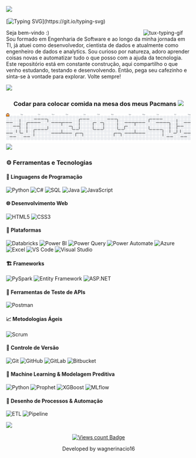 <img src="https://user-images.githubusercontent.com/73097560/115834477-dbab4500-a447-11eb-908a-139a6edaec5c.gif">

[![Typing SVG](https://readme-typing-svg.demolab.com?font=Fira+Code&weight=500&pause=1000&color=0BF700&width=500&height=100&lines=print(%22Hello+World!%22);I+am+Wagner+In%C3%A1cio+de+Oliveira)](https://git.io/typing-svg)

<!--<img align="right" alt="tux-typing-gif" src="https://media0.giphy.com/media/v1.Y2lkPTc5MGI3NjExd2RwbGpscmV3a2tpZjAyMzNnYzVsdXd1enN1OWpwbHEwNXBzbWMyOCZlcD12MV9pbnRlcm5hbF9naWZfYnlfaWQmY3Q9cw/WFZvB7VIXBgiz3oDXE/giphy.gif" width="165px" /> -->
<img align="right" alt="tux-typing-gif" src="https://external-content.duckduckgo.com/iu/?u=https%3A%2F%2Fmedia.tenor.com%2FdHk-LfzHrtwAAAAj%2Flinux-computer.gif&f=1&nofb=1&ipt=7c3ad5bd59f54e8a996347ae2cf673f43853d1d1e827c1ddbe9f08041c20c378" width="130px" />

<p>  
Seja bem-vindo :) <br>
Sou formado em Engenharia de Software e ao longo da minha jornada em TI, já atuei como desenvolvedor, cientista de dados e atualmente como engenheiro de dados e analytics.
Sou curioso por natureza, adoro aprender coisas novas e automatizar tudo o que posso com a ajuda da tecnologia.
Este repositório está em constante construção, aqui compartilho o que venho estudando, testando e desenvolvendo.
Então, pega seu cafezinho e sinta-se à vontade para explorar. Volte sempre!
</p>

<img src="https://user-images.githubusercontent.com/73097560/115834477-dbab4500-a447-11eb-908a-139a6edaec5c.gif">


<div align="center">

### Codar para colocar comida na mesa dos meus Pacmans  <img src="https://github.com/TheDudeThatCode/TheDudeThatCode/blob/master/Assets/Developer.gif" width="45" />

</div>


<picture>
  <source media="(prefers-color-scheme: dark)" srcset="https://raw.githubusercontent.com/wagnerinacio16/wagnerinacio16/output/pacman-contribution-graph-dark.svg">
  <source media="(prefers-color-scheme: light)" srcset="https://raw.githubusercontent.com/wagnerinacio16/wagnerinacio16/output/pacman-contribution-graph.svg">
  <img alt="pacman contribution graph" src="https://raw.githubusercontent.com/wagnerinacio16/wagnerinacio16/output/pacman-contribution-graph.svg">
</picture>

<img src="https://user-images.githubusercontent.com/73097560/115834477-dbab4500-a447-11eb-908a-139a6edaec5c.gif">


### ⚙️ Ferramentas e Tecnologias

#### 🧠 Linguagens de Programação  
![Python](https://img.shields.io/badge/Python-3776AB?style=for-the-badge&logo=python&logoColor=white)  ![C#](https://img.shields.io/badge/C%23-239120?style=for-the-badge&logo=c-sharp&logoColor=white)  ![SQL](https://img.shields.io/badge/SQL-4479A1?style=for-the-badge&logo=postgresql&logoColor=white)  ![Java](https://img.shields.io/badge/Java-ED8B00?style=for-the-badge&logo=java&logoColor=white)  ![JavaScript](https://img.shields.io/badge/JavaScript-F7DF1E?style=for-the-badge&logo=javascript&logoColor=black)


#### 🌐 Desenvolvimento Web  
![HTML5](https://img.shields.io/badge/HTML5-E34F26?style=for-the-badge&logo=html5&logoColor=white)  ![CSS3](https://img.shields.io/badge/CSS3-1572B6?style=for-the-badge&logo=css3&logoColor=white)

#### 🧰 Plataformas  
![Databricks](https://img.shields.io/badge/Databricks-E67261?style=for-the-badge&logo=databricks&logoColor=white)  ![Power BI](https://img.shields.io/badge/Power%20BI-F2C811?style=for-the-badge&logo=powerbi&logoColor=black)  ![Power Query](https://img.shields.io/badge/Power_Query-F2C811?style=for-the-badge&logo=microsoftpowerquery&logoColor=black)  ![Power Automate](https://img.shields.io/badge/Power_Automate-094AB2?style=for-the-badge&logo=microsoftpowerautomate&logoColor=white)  ![Azure](https://img.shields.io/badge/Azure-0078D4?style=for-the-badge&logo=microsoftazure&logoColor=white)  ![Excel](https://img.shields.io/badge/Excel-217346?style=for-the-badge&logo=microsoftexcel&logoColor=white)  ![VS Code](https://img.shields.io/badge/VS%20Code-007ACC?style=for-the-badge&logo=visualstudiocode&logoColor=white)  ![Visual Studio](https://img.shields.io/badge/Visual%20Studio-5C2D91?style=for-the-badge&logo=visualstudio&logoColor=white)

#### 🏗️ Frameworks  
![PySpark](https://img.shields.io/badge/PySpark-F88909?style=for-the-badge&logo=apache-spark&logoColor=white)  ![Entity Framework](https://img.shields.io/badge/Entity%20Framework-5C2D91?style=for-the-badge&logo=dotnet&logoColor=white)  ![ASP.NET](https://img.shields.io/badge/ASP.NET-512BD4?style=for-the-badge&logo=dotnet&logoColor=white)

#### 🧪 Ferramentas de Teste de APIs  
![Postman](https://img.shields.io/badge/Postman-FF6C37?style=for-the-badge&logo=postman&logoColor=white)

#### 📈 Metodologias Ágeis  
![Scrum](https://img.shields.io/badge/Scrum-000000?style=for-the-badge&logo=scrum&logoColor=white)

#### 🔄 Controle de Versão  
![Git](https://img.shields.io/badge/Git-F05032?style=for-the-badge&logo=git&logoColor=white)  ![GitHub](https://img.shields.io/badge/GitHub-181717?style=for-the-badge&logo=github&logoColor=white)  ![GitLab](https://img.shields.io/badge/GitLab-FC6D26?style=for-the-badge&logo=gitlab&logoColor=white)  ![Bitbucket](https://img.shields.io/badge/Bitbucket-0052CC?style=for-the-badge&logo=bitbucket&logoColor=white)

#### 🤖 Machine Learning & Modelagem Preditiva  
![Python](https://img.shields.io/badge/ML_Python-3776AB?style=for-the-badge&logo=python&logoColor=white)  ![Prophet](https://img.shields.io/badge/Prophet-FF6F61?style=for-the-badge&logo=facebook&logoColor=white)  ![XGBoost](https://img.shields.io/badge/XGBoost-FF6600?style=for-the-badge&logo=xgboost&logoColor=white)  ![MLflow](https://img.shields.io/badge/MLflow-13B0BB?style=for-the-badge&logo=mlflow&logoColor=white)

#### 🔄 Desenho de Processos & Automação  
![ETL](https://img.shields.io/badge/ETL-00BFFF?style=for-the-badge&logo=airflow&logoColor=white)  ![Pipeline](https://img.shields.io/badge/Data_Pipeline-0078D7?style=for-the-badge&logo=apacheairflow&logoColor=white)

<img src="https://user-images.githubusercontent.com/73097560/115834477-dbab4500-a447-11eb-908a-139a6edaec5c.gif">
<div align="center">
  <p><a href="https://github.com/wagnerinacio16"><img src="https://komarev.com/ghpvc/?username=wagnerinacio16&color=447ff7&label=views" alt="Views count Badge"/></a>
<!--  <a href="https://github.com/wagnerinacio16/wagnerinacio16/blob/main/LICENSE"><img src="https://img.shields.io/github/license/wagnerinacio16/wagnerinacio16?color=2b9348" alt="License Badge"/></a></p> -->
  <p>Developed by wagnerinacio16</p>
</div>
<!--
### 🤝 Vamos nos conectar

- 💼 [LinkedIn](https://www.linkedin.com/in/wagner-inacio-de-oliveira/)
- 📫 E-mail: wagner.inacio16@outlook.com



✨ _"Só podemos ver uma curta distância à frente, mas podemos ver muito do que precisa ser feito."_ – Alan Turing  

![Bandeira do Orgulho LGBTQ+](https://img.shields.io/badge/Orgulho🏳️‍🌈-Apoio_LGBTQ+-%23FF69B4?style=for-the-badge)
<img src="https://user-images.githubusercontent.com/73097560/115834477-dbab4500-a447-11eb-908a-139a6edaec5c.gif">
-->


<img src="https://user-images.githubusercontent.com/73097560/115834477-dbab4500-a447-11eb-908a-139a6edaec5c.gif">



